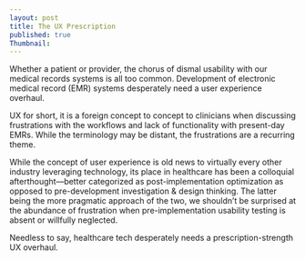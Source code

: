 ```yaml
---
layout: post
title: The UX Prescription
published: true
Thumbnail:
---
```

Whether a patient or provider, the chorus of dismal usability with our medical records systems is all too common. Development of electronic medical record (EMR) systems desperately need a user experience overhaul.

UX for short, it is a foreign concept to concept to clinicians when discussing frustrations with the workflows and lack of functionality with present-day EMRs. While the terminology may be distant, the frustrations are a recurring theme.

While the concept of user experience is old news to virtually every other industry leveraging technology, its place in healthcare has been a colloquial afterthought––better categorized as post-implementation optimization as opposed to pre-development investigation & design thinking. The latter being the more pragmatic approach of the two, we shouldn’t be surprised at the abundance of frustration when pre-implementation usability testing is absent or willfully neglected.

Needless to say, healthcare tech desperately needs a prescription-strength UX overhaul.

